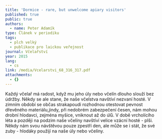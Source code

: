 ```yaml
---
title: 'Dormice - rare, but unwelcome apiary visitors'
published: true
public: true
authors:
  - name: Peter Adamík
type: Článek v periodiku
tags:
  - plch velký
  - publikace pro laickou veřejnost
journal: Včelařství
year: 2015
lang:
  - cs
link: /media/Vcelarstvi_68_316_317.pdf
attachments:
  - {}
---
```

Každý včelař má radost, když mu jeho úly nebo včelín dlouho slouží bez údržby. Někdy se ale stane, že naše včelstva navštíví
 nezvaní hosté. V zimním období se občas strakapoudi rozhodnou otestovat pevnost dřevěného materiálu,jindy, při nedobrém
 zabezpečení česen, nám mohou drobní hlodavci, zejména myšice, vniknout až do úlů. V době vrcholícího léta a později na
 podzim naše včelíny navštíví velice vzácní hosté - plši. Někdy nám svou návštěvou pouze zpestří den, ale může se i stát, že své
 zuby - hlodáky použijí na naše úly nebo včelíny.
